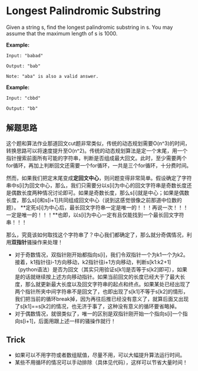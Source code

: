 # Longest Palindromic Substring #
Given a string s, find the longest palindromic substring in s. You may assume that the maximum length of s is 1000.

**Example:**
```
Input: "babad"

Output: "bab"

Note: "aba" is also a valid answer.
```
 
**Example:**
```
Input: "cbbd"

Output: "bb"
```

## 解题思路 ##
这个题和算法作业那道回文cut题非常类似，传统的动态规划需要O(n^3)的时间，转换思路可以将速度提升至O(n^2)。传统的动态规划算法是定一个末尾，用一个指针搜索前面所有可能的字符串，判断是否组成最大回文。此时，至少需要两个for循环，再加上判断回文还需要一个for循环，一共是三个for循环，十分费时间。

然而，如果我们把定末尾变成**定回文中心**，则问题变得非常简单。假设确定了字符串中s[i]为回文中心，那么，我们只需要分以s[i]为中心的回文字符串是奇数长度还是偶数长度两种情况讨论即可。如果是奇数长度，那么s[i]就是中心；如果是偶数长度，那么s[i]和s[i+1]共同组成回文中心（说到这感觉很像之前那道中位数的题）。 **定死s[i]为中心后，最长回文字符串一定是唯一的！！！再说一次！！！一定是唯一的！！！**也即，以s[i]为中心一定有且仅能找到一个最长回文字符串！！！

那么，究竟该如何取找这个字符串了？中心我们都确定了，那么就分奇偶情况，利用**双指针**骚操作来处理！
- 对于奇数情况，双指针刚开始都指向s[i]，我们令双指针一个为k1一个为k2。接着，k1指针往i-1方向移动，k2指针往i+1方向移动，判断s[k1:k2+1]（python语法）是否为回文（其实只用验证s[k1]是否等于s[k2]即可），如果是的话就继续按上述方向移动指针。如果当前回文的长度已经大于了最大长度，那么就更新最大长度以及回文字符串的起点和终点。如果某处已经出现了两个指针所夹中间字符串不是回文了，也即出现了s[k1]不等于s[k2]的情形，我们把当前的循环break掉，因为再往后推已经没有意义了，就算后面又出现了s[k1]==s[k2]的情况，也无济于事了，这种没有意义的循环要省略掉。
- 对于偶数情况，就很类似了，唯一的区别是双指针刚开始一个指向s[i]一个指向s[i+1]，后面用跟上述一样的骚操作就行！


## Trick ##
- 如果可以不用字符或者数组赋值，尽量不用，可以大幅提升算法运行时间。
- 某些不用循环的情况可以手动排除（具体见代码），这样可以节省大量时间！
